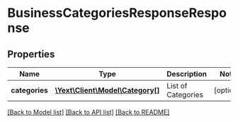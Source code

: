 # BusinessCategoriesResponseResponse

## Properties
Name | Type | Description | Notes
------------ | ------------- | ------------- | -------------
**categories** | [**\Yext\Client\Model\Category[]**](Category.md) | List of Categories | [optional] 

[[Back to Model list]](../README.md#documentation-for-models) [[Back to API list]](../README.md#documentation-for-api-endpoints) [[Back to README]](../README.md)


